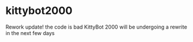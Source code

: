 # kittybot2000
Rework update!
the code is bad
KittyBot 2000 will be undergoing a rewrite in the next few days
